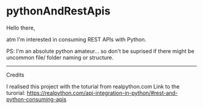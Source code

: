 # pythonAndRestApis

Hello there,

atm I'm interested in consuming REST APIs with Python.

PS: I'm an absolute python amateur... so don't be suprised if there might be uncommon file/ folder naming or structure.

-----
Credits

I realised this project with the toturial from realpython.com
Link to the turorial:
https://realpython.com/api-integration-in-python/#rest-and-python-consuming-apis
